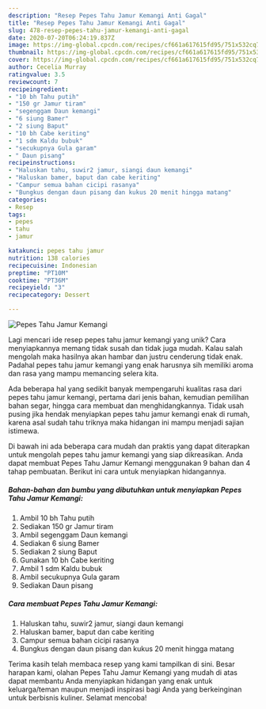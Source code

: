 ```yaml
---
description: "Resep Pepes Tahu Jamur Kemangi Anti Gagal"
title: "Resep Pepes Tahu Jamur Kemangi Anti Gagal"
slug: 478-resep-pepes-tahu-jamur-kemangi-anti-gagal
date: 2020-07-20T06:24:19.837Z
image: https://img-global.cpcdn.com/recipes/cf661a617615fd95/751x532cq70/pepes-tahu-jamur-kemangi-foto-resep-utama.jpg
thumbnail: https://img-global.cpcdn.com/recipes/cf661a617615fd95/751x532cq70/pepes-tahu-jamur-kemangi-foto-resep-utama.jpg
cover: https://img-global.cpcdn.com/recipes/cf661a617615fd95/751x532cq70/pepes-tahu-jamur-kemangi-foto-resep-utama.jpg
author: Cecelia Murray
ratingvalue: 3.5
reviewcount: 7
recipeingredient:
- "10 bh Tahu putih"
- "150 gr Jamur tiram"
- "segenggam Daun kemangi"
- "6 siung Bamer"
- "2 siung Baput"
- "10 bh Cabe keriting"
- "1 sdm Kaldu bubuk"
- "secukupnya Gula garam"
- " Daun pisang"
recipeinstructions:
- "Haluskan tahu, suwir2 jamur, siangi daun kemangi"
- "Haluskan bamer, baput dan cabe keriting"
- "Campur semua bahan cicipi rasanya"
- "Bungkus dengan daun pisang dan kukus 20 menit hingga matang"
categories:
- Resep
tags:
- pepes
- tahu
- jamur

katakunci: pepes tahu jamur 
nutrition: 138 calories
recipecuisine: Indonesian
preptime: "PT10M"
cooktime: "PT36M"
recipeyield: "3"
recipecategory: Dessert

---
```



![Pepes Tahu Jamur Kemangi](https://img-global.cpcdn.com/recipes/cf661a617615fd95/751x532cq70/pepes-tahu-jamur-kemangi-foto-resep-utama.jpg)

Lagi mencari ide resep pepes tahu jamur kemangi yang unik? Cara menyiapkannya memang tidak susah dan tidak juga mudah. Kalau salah mengolah maka hasilnya akan hambar dan justru cenderung tidak enak. Padahal pepes tahu jamur kemangi yang enak harusnya sih memiliki aroma dan rasa yang mampu memancing selera kita.

Ada beberapa hal yang sedikit banyak mempengaruhi kualitas rasa dari pepes tahu jamur kemangi, pertama dari jenis bahan, kemudian pemilihan bahan segar, hingga cara membuat dan menghidangkannya. Tidak usah pusing jika hendak menyiapkan pepes tahu jamur kemangi enak di rumah, karena asal sudah tahu triknya maka hidangan ini mampu menjadi sajian istimewa.




Di bawah ini ada beberapa cara mudah dan praktis yang dapat diterapkan untuk mengolah pepes tahu jamur kemangi yang siap dikreasikan. Anda dapat membuat Pepes Tahu Jamur Kemangi menggunakan 9 bahan dan 4 tahap pembuatan. Berikut ini cara untuk menyiapkan hidangannya.

<!--inarticleads1-->

##### Bahan-bahan dan bumbu yang dibutuhkan untuk menyiapkan Pepes Tahu Jamur Kemangi:

1. Ambil 10 bh Tahu putih
1. Sediakan 150 gr Jamur tiram
1. Ambil segenggam Daun kemangi
1. Sediakan 6 siung Bamer
1. Sediakan 2 siung Baput
1. Gunakan 10 bh Cabe keriting
1. Ambil 1 sdm Kaldu bubuk
1. Ambil secukupnya Gula garam
1. Sediakan  Daun pisang




<!--inarticleads2-->

##### Cara membuat Pepes Tahu Jamur Kemangi:

1. Haluskan tahu, suwir2 jamur, siangi daun kemangi
1. Haluskan bamer, baput dan cabe keriting
1. Campur semua bahan cicipi rasanya
1. Bungkus dengan daun pisang dan kukus 20 menit hingga matang




Terima kasih telah membaca resep yang kami tampilkan di sini. Besar harapan kami, olahan Pepes Tahu Jamur Kemangi yang mudah di atas dapat membantu Anda menyiapkan hidangan yang enak untuk keluarga/teman maupun menjadi inspirasi bagi Anda yang berkeinginan untuk berbisnis kuliner. Selamat mencoba!
